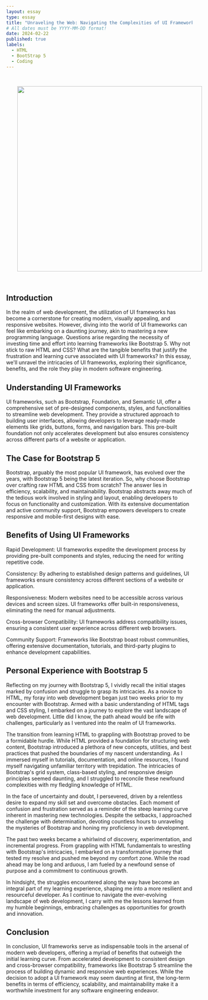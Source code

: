```yaml
---
layout: essay
type: essay
title: "Unraveling the Web: Navigating the Complexities of UI Frameworks"
# All dates must be YYYY-MM-DD format!
date: 2024-02-22
published: true
labels:
  - HTML
  - BootStrap 5
  - Coding
---
```

<div align="center">
<img src='https://images.squarespace-cdn.com/content/v1/50ff1acce4b047a6c7999c73/1616911689753-BB6EIC54WK22DKAOYD52/In_The_Zone_Dribbble_.gif?format=300w' width='500' HSPACE='30' VSPACE='30'> 
</div>

## Introduction

In the realm of web development, the utilization of UI frameworks has become a cornerstone for creating modern, visually appealing, and responsive websites. However, diving into the world of UI frameworks can feel like embarking on a daunting journey, akin to mastering a new programming language. Questions arise regarding the necessity of investing time and effort into learning frameworks like Bootstrap 5. Why not stick to raw HTML and CSS? What are the tangible benefits that justify the frustration and learning curve associated with UI frameworks? In this essay, we'll unravel the intricacies of UI frameworks, exploring their significance, benefits, and the role they play in modern software engineering.

## Understanding UI Frameworks

UI frameworks, such as Bootstrap, Foundation, and Semantic UI, offer a comprehensive set of pre-designed components, styles, and functionalities to streamline web development. They provide a structured approach to building user interfaces, allowing developers to leverage ready-made elements like grids, buttons, forms, and navigation bars. This pre-built foundation not only accelerates development but also ensures consistency across different parts of a website or application.

## The Case for Bootstrap 5

Bootstrap, arguably the most popular UI framework, has evolved over the years, with Bootstrap 5 being the latest iteration. So, why choose Bootstrap over crafting raw HTML and CSS from scratch? The answer lies in efficiency, scalability, and maintainability. Bootstrap abstracts away much of the tedious work involved in styling and layout, enabling developers to focus on functionality and customization. With its extensive documentation and active community support, Bootstrap empowers developers to create responsive and mobile-first designs with ease.

## Benefits of Using UI Frameworks

Rapid Development: UI frameworks expedite the development process by providing pre-built components and styles, reducing the need for writing repetitive code.

Consistency: By adhering to established design patterns and guidelines, UI frameworks ensure consistency across different sections of a website or application.

Responsiveness: Modern websites need to be accessible across various devices and screen sizes. UI frameworks offer built-in responsiveness, eliminating the need for manual adjustments.

Cross-browser Compatibility: UI frameworks address compatibility issues, ensuring a consistent user experience across different web browsers.

Community Support: Frameworks like Bootstrap boast robust communities, offering extensive documentation, tutorials, and third-party plugins to enhance development capabilities.

## Personal Experience with Bootstrap 5

Reflecting on my journey with Bootstrap 5, I vividly recall the initial stages marked by confusion and struggle to grasp its intricacies. As a novice to HTML, my foray into web development began just two weeks prior to my encounter with Bootstrap. Armed with a basic understanding of HTML tags and CSS styling, I embarked on a journey to explore the vast landscape of web development. Little did I know, the path ahead would be rife with challenges, particularly as I ventured into the realm of UI frameworks.

The transition from learning HTML to grappling with Bootstrap proved to be a formidable hurdle. While HTML provided a foundation for structuring web content, Bootstrap introduced a plethora of new concepts, utilities, and best practices that pushed the boundaries of my nascent understanding. As I immersed myself in tutorials, documentation, and online resources, I found myself navigating unfamiliar territory with trepidation. The intricacies of Bootstrap's grid system, class-based styling, and responsive design principles seemed daunting, and I struggled to reconcile these newfound complexities with my fledgling knowledge of HTML.

In the face of uncertainty and doubt, I persevered, driven by a relentless desire to expand my skill set and overcome obstacles. Each moment of confusion and frustration served as a reminder of the steep learning curve inherent in mastering new technologies. Despite the setbacks, I approached the challenge with determination, devoting countless hours to unraveling the mysteries of Bootstrap and honing my proficiency in web development.

The past two weeks became a whirlwind of discovery, experimentation, and incremental progress. From grappling with HTML fundamentals to wrestling with Bootstrap's intricacies, I embarked on a transformative journey that tested my resolve and pushed me beyond my comfort zone. While the road ahead may be long and arduous, I am fueled by a newfound sense of purpose and a commitment to continuous growth.

In hindsight, the struggles encountered along the way have become an integral part of my learning experience, shaping me into a more resilient and resourceful developer. As I continue to navigate the ever-evolving landscape of web development, I carry with me the lessons learned from my humble beginnings, embracing challenges as opportunities for growth and innovation.

## Conclusion

In conclusion, UI frameworks serve as indispensable tools in the arsenal of modern web developers, offering a myriad of benefits that outweigh the initial learning curve. From accelerated development to consistent design and cross-browser compatibility, frameworks like Bootstrap 5 streamline the process of building dynamic and responsive web experiences. While the decision to adopt a UI framework may seem daunting at first, the long-term benefits in terms of efficiency, scalability, and maintainability make it a worthwhile investment for any software engineering endeavor.
